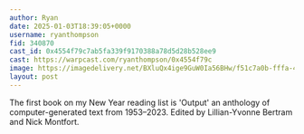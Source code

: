 ```yaml
---
author: Ryan
date: 2025-01-03T18:39:05+0000
username: ryanthompson
fid: 340870
cast_id: 0x4554f79c7ab5fa339f9170388a78d5d28b528ee9
cast: https://warpcast.com/ryanthompson/0x4554f79c
image: https://imagedelivery.net/BXluQx4ige9GuW0Ia56BHw/f51c7a0b-fffa-43d1-301a-0de2c7248a00/original
layout: post
---
```

The first book on my New Year reading list is 'Output' an anthology of computer-generated text from 1953–2023. Edited by Lillian-Yvonne Bertram and Nick Montfort.  

<img src='https://imagedelivery.net/BXluQx4ige9GuW0Ia56BHw/f51c7a0b-fffa-43d1-301a-0de2c7248a00/original' alt='' referrerpolicy='no-referrer'/>
<img src='https://imagedelivery.net/BXluQx4ige9GuW0Ia56BHw/8dfa3f7f-e13c-4cc8-949c-6d80fea20700/original' alt='' referrerpolicy='no-referrer'/>